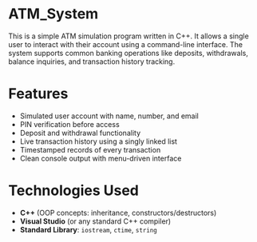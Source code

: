 # ATM_System

This is a simple ATM simulation program written in C++. It allows a single user to interact with their account using a command-line interface. The system supports common banking operations like deposits, withdrawals, balance inquiries, and transaction history tracking.

# Features

-  Simulated user account with name, number, and email
-  PIN verification before access
-  Deposit and withdrawal functionality
-  Live transaction history using a singly linked list
-  Timestamped records of every transaction
-  Clean console output with menu-driven interface


# Technologies Used

- **C++** (OOP concepts: inheritance, constructors/destructors)
- **Visual Studio** (or any standard C++ compiler)
- **Standard Library**: `iostream`, `ctime`, `string`
